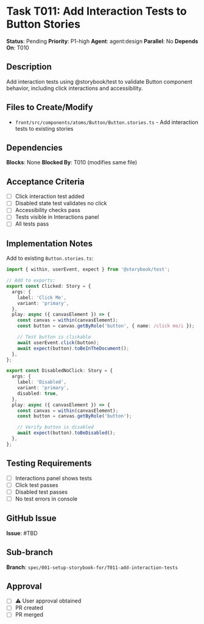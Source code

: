 # Task T011: Add Interaction Tests to Button Stories

**Status**: Pending
**Priority**: P1-high
**Agent**: agent:design
**Parallel**: No
**Depends On**: T010

## Description

Add interaction tests using @storybook/test to validate Button component behavior, including click interactions and accessibility.

## Files to Create/Modify

- `front/src/components/atoms/Button/Button.stories.ts` - Add interaction tests to existing stories

## Dependencies

**Blocks**: None
**Blocked By**: T010 (modifies same file)

## Acceptance Criteria

- [ ] Click interaction test added
- [ ] Disabled state test validates no click
- [ ] Accessibility checks pass
- [ ] Tests visible in Interactions panel
- [ ] All tests pass

## Implementation Notes

Add to existing `Button.stories.ts`:

```typescript
import { within, userEvent, expect } from '@storybook/test';

// Add to exports:
export const Clicked: Story = {
  args: {
    label: 'Click Me',
    variant: 'primary',
  },
  play: async ({ canvasElement }) => {
    const canvas = within(canvasElement);
    const button = canvas.getByRole('button', { name: /click me/i });

    // Test button is clickable
    await userEvent.click(button);
    await expect(button).toBeInTheDocument();
  },
};

export const DisabledNoClick: Story = {
  args: {
    label: 'Disabled',
    variant: 'primary',
    disabled: true,
  },
  play: async ({ canvasElement }) => {
    const canvas = within(canvasElement);
    const button = canvas.getByRole('button');

    // Verify button is disabled
    await expect(button).toBeDisabled();
  },
};
```

## Testing Requirements

- [ ] Interactions panel shows tests
- [ ] Click test passes
- [ ] Disabled test passes
- [ ] No test errors in console

## GitHub Issue

**Issue**: #TBD

## Sub-branch

**Branch**: `spec/001-setup-storybook-for/T011-add-interaction-tests`

## Approval

- [ ] ⚠️ User approval obtained
- [ ] PR created
- [ ] PR merged
